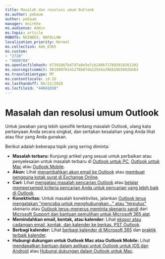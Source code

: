```yaml
---
title: Masalah dan resolusi umum Outlook
ms.author: pebaum
author: pebaum
manager: mnirkhe
ms.audience: Admin
ms.topic: article
ROBOTS: NOINDEX, NOFOLLOW
localization_priority: Normal
ms.collection: Adm_O365
ms.custom:
- "2728"
- "9000784"
ms.openlocfilehash: 67391067bd747a8e5e7cb240b717695916261302
ms.sourcegitcommit: 981880f6141278b87da22924a39bb1bb5892bb83
ms.translationtype: MT
ms.contentlocale: id-ID
ms.lasthandoff: 06/22/2020
ms.locfileid: "44841038"
---
```

# <a name="outlook-common-issues-and-resolutions"></a>Masalah dan resolusi umum Outlook

Untuk jawaban yang lebih spesifik tentang masalah Outlook, ulang kata pertanyaan Anda secara singkat, dan sertakan kesalahan yang Anda lihat atau fitur yang Anda gunakan.

Berikut adalah beberapa topik yang sering diminta:

- **Masalah terbaru:**  Kunjungi artikel yang sesuai untuk perbaikan atau penyelesaian untuk masalah terbaru di [Outlook untuk PC](https://support.office.com/article/ecf61305-f84f-4e13-bb73-95a214ac1230), [Outlook untuk Mac](https://support.office.com/article/54afa5e3-db38-422a-9d94-3b55330ded8e) atau [Outlook Mobile](https://support.office.com/article/a264ef01-9c88-48fb-9285-7017e4f31f02).
- **Akun:**  Lihat [menambahkan akun email ke Outlook](https://support.office.com/article/6e27792a-9267-4aa4-8bb6-c84ef146101b) atau [membuat pengguna kotak surat di Exchange Online](https://docs.microsoft.com/Exchange/recipients-in-exchange-online/create-user-mailboxes).
- **Cari:**  Lihat [mengatasi masalah pencarian Outlook](https://support.office.com/article/2556b11f-f4d8-46be-b0a7-de33a3f4f066) atau [belajar mempersempit kriteria pencarian Anda untuk pencarian yang lebih baik di Outlook](https://support.office.com/article/D824D1E9-A255-4C8A-8553-276FB895A8DA).
- **Konektivitas:**  Untuk masalah konektivitas, jalankan [Outlook terus mengatakan "mencoba untuk menghubungkan..." atau "terputus"](https://aka.ms/SaRA-OutlookDisconnect) skenario atau [Outlook terus-menerus meminta skenario sandi](https://aka.ms/SaRA-OutlookPwdPrompt) dari [Microsoft Support dan bantuan pemulihan untuk Microsoft 365 alat](https://diagnostics.outlook.com/#/).
- **Memindahkan email, kontak, atau kalender:**  Lihat [ekspor atau cadangan email, kontak, dan kalender ke berkas. PST Outlook](https://support.office.com/article/14252b52-3075-4e9b-be4e-ff9ef1068f91).
- **Berbagi kalender:**  Lihat [berbagi kalender di Microsoft 365](https://support.office.com/article/b576ecc3-0945-4d75-85f1-5efafb8a37b4) dan [praktik terbaik kalender](https://support.office.com/article/D93F72D3-2361-4E0D-8D6A-5C4939C17F39).
- **Hubungi dukungan untuk Outlook Mac atau Outlook Mobile:**  Lihat [mendapatkan bantuan dalam aplikasi untuk Outlook untuk IOS dan Android](https://support.office.com/article/218a22d1-9fa5-4889-b689-de1c63493243) atau [Hubungi dukungan dalam Outlook untuk Mac](https://support.office.com/article/d0410177-8e65-4487-93f7-206a3a3d71a8).
